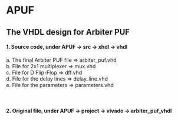 # APUF
<h2> The VHDL design for Arbiter PUF </h2> 

<h4> 1. Source code, under APUF -> src -> xhdl -> vhdl </h5>

a. The final Arbiter PUF file => arbiter_puf.vhd <br>
b. File for 2x1 multiplexer => mux.vhd <br>
c. File for D Flip-Flop => dff.vhd <br>
d. File for the delay lines => delay_line.vhd <br>
e. File for the parameters => parameters.vhd <br>
<br> <br>
<h4> 2. Original file, under APUF -> project -> vivado -> arbiter_puf_vhdl </h4>



